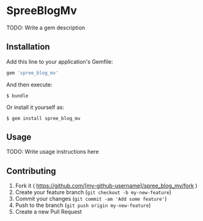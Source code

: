 # SpreeBlogMv

TODO: Write a gem description

## Installation

Add this line to your application's Gemfile:

```ruby
gem 'spree_blog_mv'
```

And then execute:

    $ bundle

Or install it yourself as:

    $ gem install spree_blog_mv

## Usage

TODO: Write usage instructions here

## Contributing

1. Fork it ( https://github.com/[my-github-username]/spree_blog_mv/fork )
2. Create your feature branch (`git checkout -b my-new-feature`)
3. Commit your changes (`git commit -am 'Add some feature'`)
4. Push to the branch (`git push origin my-new-feature`)
5. Create a new Pull Request
